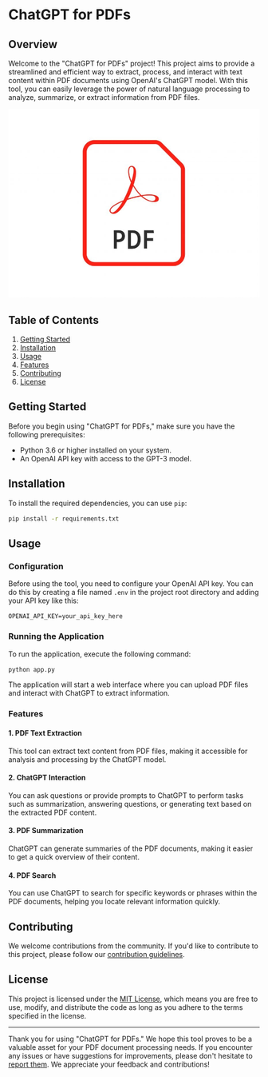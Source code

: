 
# ChatGPT for PDFs

## Overview

Welcome to the "ChatGPT for PDFs" project! This project aims to provide a streamlined and efficient way to extract, process, and interact with text content within PDF documents using OpenAI's ChatGPT model. With this tool, you can easily leverage the power of natural language processing to analyze, summarize, or extract information from PDF files.

![photo](https://github.com/shivangsharma01/ChatGPT-for-PDFs/blob/main/adobe-pdf3324.jpg)

## Table of Contents

1. [Getting Started](#getting-started)
2. [Installation](#installation)
3. [Usage](#usage)
4. [Features](#features)
5. [Contributing](#contributing)
6. [License](#license)

## Getting Started

Before you begin using "ChatGPT for PDFs," make sure you have the following prerequisites:

- Python 3.6 or higher installed on your system.
- An OpenAI API key with access to the GPT-3 model.

## Installation

To install the required dependencies, you can use `pip`:

```bash
pip install -r requirements.txt
```

## Usage

### Configuration

Before using the tool, you need to configure your OpenAI API key. You can do this by creating a file named `.env` in the project root directory and adding your API key like this:

```
OPENAI_API_KEY=your_api_key_here
```

### Running the Application

To run the application, execute the following command:

```bash
python app.py
```

The application will start a web interface where you can upload PDF files and interact with ChatGPT to extract information.

### Features

#### 1. PDF Text Extraction

This tool can extract text content from PDF files, making it accessible for analysis and processing by the ChatGPT model.

#### 2. ChatGPT Interaction

You can ask questions or provide prompts to ChatGPT to perform tasks such as summarization, answering questions, or generating text based on the extracted PDF content.

#### 3. PDF Summarization

ChatGPT can generate summaries of the PDF documents, making it easier to get a quick overview of their content.

#### 4. PDF Search

You can use ChatGPT to search for specific keywords or phrases within the PDF documents, helping you locate relevant information quickly.

## Contributing

We welcome contributions from the community. If you'd like to contribute to this project, please follow our [contribution guidelines](CONTRIBUTING.md).

## License

This project is licensed under the [MIT License](LICENSE), which means you are free to use, modify, and distribute the code as long as you adhere to the terms specified in the license.

---

Thank you for using "ChatGPT for PDFs." We hope this tool proves to be a valuable asset for your PDF document processing needs. If you encounter any issues or have suggestions for improvements, please don't hesitate to [report them](https://github.com/yourusername/chatgpt-for-pdfs/issues). We appreciate your feedback and contributions!
